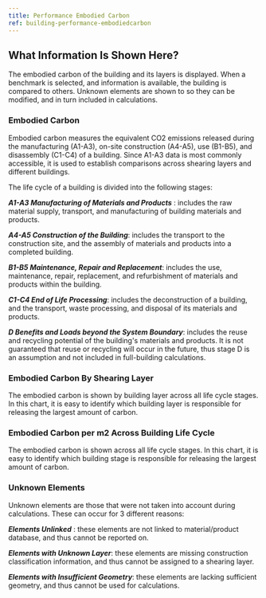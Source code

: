 ```yaml
---
title: Performance Embodied Carbon
ref: building-performance-embodiedcarbon
---
```


## What Information Is Shown Here?
The embodied carbon of the building and its layers is displayed. When a benchmark is selected, and information is available, the building is compared to others. Unknown elements are shown to so they can be modified, and in turn included in calculations. 

### Embodied Carbon
Embodied carbon measures the equivalent CO2 emissions released during the manufacturing (A1-A3), on-site construction (A4-A5), use (B1-B5), and disassembly (C1-C4) of a building. Since A1-A3 data is most commonly accessible, it is used to establish comparisons across shearing layers and different buildings.

The life cycle of a building is divided into the following stages:

__*A1-A3 Manufacturing of Materials and Products*__ : includes the raw material supply, transport, and manufacturing of building materials and products.

__*A4-A5 Construction of the Building*__: includes the transport to the construction site, and the assembly of materials and products into a completed building.

__*B1-B5 Maintenance, Repair and Replacement*__: includes the use, maintenance, repair, replacement, and refurbishment of materials and products within the building.

__*C1-C4 End of Life Processing*__: includes the deconstruction of a building, and the transport, waste processing, and disposal of its materials and products.

__*D Benefits and Loads beyond the System Boundary*__: includes the reuse and recycling potential of the building's materials and products. It is not guaranteed that reuse or recycling will occur in the future, thus stage D is an assumption and not included in full-building calculations.

### Embodied Carbon By Shearing Layer
The embodied carbon is shown by building layer across all life cycle stages. In this chart, it is easy to identify which building layer is responsible for releasing the largest amount of carbon.

### Embodied Carbon per m2 Across Building Life Cycle
The embodied carbon is shown across all life cycle stages. In this chart, it is easy to identify which building stage is responsible for releasing the largest amount of carbon.

### Unknown Elements
Unknown elements are those that were not taken into account during calculations. These can occur for 3 different reasons:

__*Elements Unlinked*__ : these elements are not linked to material/product database, and thus cannot be reported on.

__*Elements with Unknown Layer*__: these elements are missing construction classification information, and thus cannot be assigned to a shearing layer.

__*Elements with Insufficient Geometry*__: these elements are lacking sufficient geometry, and thus cannot be used for calculations.
